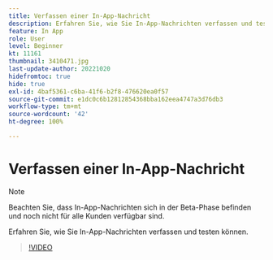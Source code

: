 ```yaml
---
title: Verfassen einer In-App-Nachricht
description: Erfahren Sie, wie Sie In-App-Nachrichten verfassen und testen können.
feature: In App
role: User
level: Beginner
kt: 11161
thumbnail: 3410471.jpg
last-update-author: 20221020
hidefromtoc: true
hide: true
exl-id: 4baf5361-c6ba-41f6-b2f8-476620ea0f57
source-git-commit: e1dc0c6b12812854368bba162eea4747a3d76db3
workflow-type: tm+mt
source-wordcount: '42'
ht-degree: 100%

---
```


# Verfassen einer In-App-Nachricht 

>[!NOTE]
> 
> Beachten Sie, dass In-App-Nachrichten sich in der Beta-Phase befinden und noch nicht für alle Kunden verfügbar sind.

Erfahren Sie, wie Sie In-App-Nachrichten verfassen und testen können.

>[!VIDEO](https://video.tv.adobe.com/v/3410471?quality=12&learn=on)
